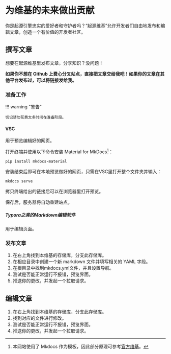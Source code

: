 # 为维基的未来做出贡献

你是起源引擎忠实的爱好者和守护者吗？“起源维基”允许开发者们自由地发布和编辑文章，创造一个有价值的开发者社区。

## 撰写文章

想要在起源维基里发布文章，分享知识？没问题！

**如果你不想在 Github 上费心分叉站点，直接把文章交给我吧！如果你的文章在其他平台发布过，可以将链接发给我。**

### 准备工作

!!! warning "警告"

    切记请勿花费太多时间在准备阶段。

#### VSC

用于预览编辑好的网页。

打开终端并使用以下命令安装 Material for MkDocs[^1]：

```
pip install mkdocs-material
```

安装结束后即可在本地预览做好的网页，只需在VSC里打开整个文件夹并输入：

```
mkdocs serve 
```

拷贝终端给出的链接后可以在浏览器里打开预览。

保存后，服务器将自动重建站点。

##### Typora之类的Markdown编辑软件

用于编辑页面。

### 发布文章

1. 在右上角找到本维基的存储库，分支此存储库。
2. 在相应目录中创建一个新 markdown 文件并填写相关的 YAML 字段。
3. 在根目录中找到mkdocs.yml文件，并且设置导航。
4. 测试是否能正常运行不报错，预览界面。
5. 推送你的更改，并发起一个拉取请求。

## 编辑文章

1. 在右上角找到本维基的存储库，分支此存储库。
2. 找到对应的文件进行修改。
3. 测试是否能正常运行不报错，预览界面。
4. 推送你的更改，并发起一个拉取请求。

[^1]: 本网站使用了 Mkdocs 作为模板，因此部分原理可参考[官方维基](https://squidfunk.github.io/mkdocs-material/)。

